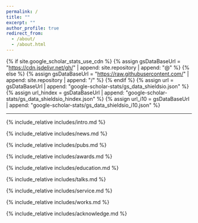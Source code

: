 ```yaml
---
permalink: /
title: ""
excerpt: ""
author_profile: true
redirect_from: 
  - /about/
  - /about.html
---
```


{% if site.google_scholar_stats_use_cdn %}
{% assign gsDataBaseUrl = "https://cdn.jsdelivr.net/gh/" | append: site.repository | append: "@" %}
{% else %}
{% assign gsDataBaseUrl = "https://raw.githubusercontent.com/" | append: site.repository | append: "/" %}
{% endif %}
{% assign url = gsDataBaseUrl | append: "google-scholar-stats/gs_data_shieldsio.json" %}
{% assign url_hindex = gsDataBaseUrl | append: "google-scholar-stats/gs_data_shieldsio_hindex.json" %}
{% assign url_i10 = gsDataBaseUrl | append: "google-scholar-stats/gs_data_shieldsio_i10.json" %}

---

<span class='anchor' id='about-me'></span>
{% include_relative includes/intro.md %}


<!-- <span class='anchor' id='news'></span> -->
{% include_relative includes/news.md %}


<!-- <span class='anchor' id='pubs'></span> -->
{% include_relative includes/pubs.md %}



<!-- <span class='anchor' id='awards'></span> -->
{% include_relative includes/awards.md %}


<!-- <span class='anchor' id='education'></span> -->
{% include_relative includes/education.md %}


<!-- <span class='anchor' id='talks'></span> -->
{% include_relative includes/talks.md %}


<!-- <span class='anchor' id='service'></span> -->
{% include_relative includes/service.md %}


<!-- <span class='anchor' id='activity'></span> -->
{% include_relative includes/works.md %}


<!-- <span class='anchor' id='acknowledge'></span> -->
{% include_relative includes/acknowledge.md %}





